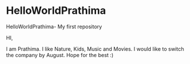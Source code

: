 # HelloWorldPrathima
HelloWorldPrathima- My first repository

HI,

I am Prathima. I like Nature, Kids, Music and Movies. I would like to switch the company by August. Hope for the best :)
